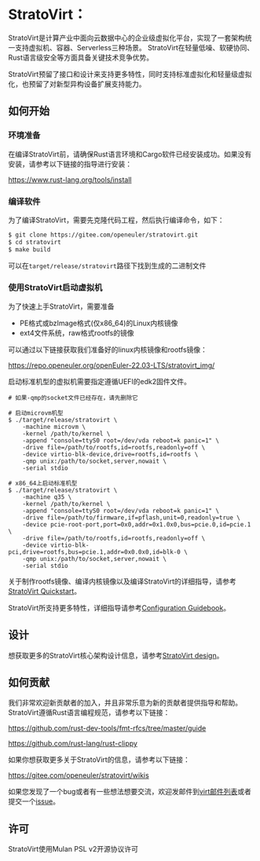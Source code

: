 # StratoVirt：
StratoVirt是计算产业中面向云数据中心的企业级虚拟化平台，实现了一套架构统一支持虚拟机、容器、Serverless三种场景。
StratoVirt在轻量低噪、软硬协同、Rust语言级安全等方面具备关键技术竞争优势。

StratoVirt预留了接口和设计来支持更多特性，同时支持标准虚拟化和轻量级虚拟化，也预留了对新型异构设备扩展支持能力。

## 如何开始

### 环境准备
在编译StratoVirt前，请确保Rust语言环境和Cargo软件已经安装成功。如果没有安装，请参考以下链接的指导进行安装：

https://www.rust-lang.org/tools/install

### 编译软件
为了编译StratoVirt，需要先克隆代码工程，然后执行编译命令，如下：
```sh
$ git clone https://gitee.com/openeuler/stratovirt.git
$ cd stratovirt
$ make build
```
可以在`target/release/stratovirt`路径下找到生成的二进制文件

### 使用StratoVirt启动虚拟机
为了快速上手StratoVirt，需要准备
* PE格式或bzImage格式(仅x86_64)的Linux内核镜像
* ext4文件系统，raw格式rootfs的镜像

可以通过以下链接获取我们准备好的linux内核镜像和rootfs镜像：

https://repo.openeuler.org/openEuler-22.03-LTS/stratovirt_img/

启动标准机型的虚拟机需要指定遵循UEFI的edk2固件文件。

```shell
# 如果-qmp的socket文件已经存在，请先删除它

# 启动microvm机型
$ ./target/release/stratovirt \
    -machine microvm \
    -kernel /path/to/kernel \
    -append "console=ttyS0 root=/dev/vda reboot=k panic=1" \
    -drive file=/path/to/rootfs,id=rootfs,readonly=off \
    -device virtio-blk-device,drive=rootfs,id=rootfs \
    -qmp unix:/path/to/socket,server,nowait \
    -serial stdio

# x86_64上启动标准机型
$ ./target/release/stratovirt \
    -machine q35 \
    -kernel /path/to/kernel \
    -append "console=ttyS0 root=/dev/vda reboot=k panic=1" \
    -drive file=/path/to/firmware,if=pflash,unit=0,readonly=true \
    -device pcie-root-port,port=0x0,addr=0x1.0x0,bus=pcie.0,id=pcie.1 \
    -drive file=/path/to/rootfs,id=rootfs,readonly=off \
    -device virtio-blk-pci,drive=rootfs,bus=pcie.1,addr=0x0.0x0,id=blk-0 \
    -qmp unix:/path/to/socket,server,nowait \
    -serial stdio
```

关于制作rootfs镜像、编译内核镜像以及编译StratoVirt的详细指导，请参考[StratoVirt Quickstart](./docs/quickstart.md)。

StratoVirt所支持更多特性，详细指导请参考[Configuration Guidebook](docs/config_guidebook.md)。

## 设计
想获取更多的StratoVirt核心架构设计信息，请参考[StratoVirt design](./docs/design.ch.md)。

## 如何贡献
我们非常欢迎新贡献者的加入，并且非常乐意为新的贡献者提供指导和帮助。
StratoVirt遵循Rust语言编程规范，请参考以下链接：

https://github.com/rust-dev-tools/fmt-rfcs/tree/master/guide

https://github.com/rust-lang/rust-clippy

如果你想获取更多关于StratoVirt的信息，请参考以下链接：

https://gitee.com/openeuler/stratovirt/wikis

如果您发现了一个bug或者有一些想法想要交流，欢迎发邮件到[virt邮件列表](https://mailweb.openeuler.org/postorius/lists/virt.openeuler.org/)或者提交一个[issue](https://gitee.com/openeuler/stratovirt/issues)。

## 许可
StratoVirt使用Mulan PSL v2开源协议许可
